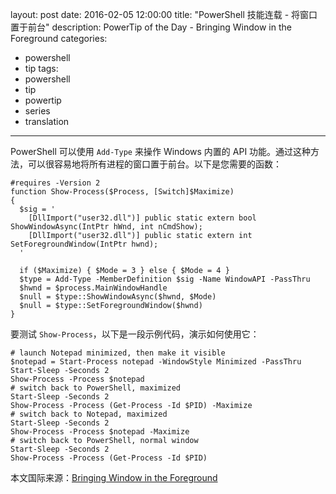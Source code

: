 ﻿layout: post
date: 2016-02-05 12:00:00
title: "PowerShell 技能连载 - 将窗口置于前台"
description: PowerTip of the Day - Bringing Window in the Foreground
categories:
- powershell
- tip
tags:
- powershell
- tip
- powertip
- series
- translation
---
PowerShell 可以使用 `Add-Type` 来操作 Windows 内置的 API 功能。通过这种方法，可以很容易地将所有进程的窗口置于前台。以下是您需要的函数：

    #requires -Version 2
    function Show-Process($Process, [Switch]$Maximize)
    {
      $sig = '
        [DllImport("user32.dll")] public static extern bool ShowWindowAsync(IntPtr hWnd, int nCmdShow);
        [DllImport("user32.dll")] public static extern int SetForegroundWindow(IntPtr hwnd);
      '
    
      if ($Maximize) { $Mode = 3 } else { $Mode = 4 }
      $type = Add-Type -MemberDefinition $sig -Name WindowAPI -PassThru
      $hwnd = $process.MainWindowHandle
      $null = $type::ShowWindowAsync($hwnd, $Mode)
      $null = $type::SetForegroundWindow($hwnd)
    }

要测试 `Show-Process`，以下是一段示例代码，演示如何使用它：

    # launch Notepad minimized, then make it visible
    $notepad = Start-Process notepad -WindowStyle Minimized -PassThru
    Start-Sleep -Seconds 2
    Show-Process -Process $notepad
    # switch back to PowerShell, maximized
    Start-Sleep -Seconds 2
    Show-Process -Process (Get-Process -Id $PID) -Maximize
    # switch back to Notepad, maximized
    Start-Sleep -Seconds 2
    Show-Process -Process $notepad -Maximize
    # switch back to PowerShell, normal window
    Start-Sleep -Seconds 2
    Show-Process -Process (Get-Process -Id $PID)

<!--more-->
本文国际来源：[Bringing Window in the Foreground](http://community.idera.com/powershell/powertips/b/tips/posts/bringing-window-in-the-foreground)
